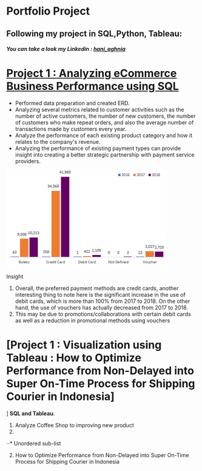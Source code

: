 # **Portfolio Project**

## Following my project in SQL,Python, Tableau: 
#### *You can take a look my Linkedin : [hani_aghnia](https://www.linkedin.com/in/haniaghnia/)*


# [Project 1 : Analyzing eCommerce Business Performance using SQL](https://github.com/Haniaghnia/Hani_Portfolio/blob/43c360f5d108201e06cfdb8530f282912ddb46b5/SQL/Project/Analyzing%20eCommerce%20Business%20Performance%20with%20SQL.sql)
* Performed data preparation and created ERD.
* Analyzing several metrics related to customer activities such as the number of active customers, the number of new customers, the number of customers who make repeat orders, and also the average number of transactions made by customers every year.
* Analyze the performance of each existing product category and how it relates to the company's revenue.
* Analyzing the performance of existing payment types can provide insight into creating a better strategic partnership with payment service providers.

![](https://github.com/Haniaghnia/Hani_Portfolio/blob/43c360f5d108201e06cfdb8530f282912ddb46b5/SQL/Project/Payment.PNG)

Insight
1. Overall, the preferred payment methods are credit cards, another interesting thing to note here is the significant increase in the use of debit cards, which is more than 100% from 2017 to 2018. On the other hand, the use of vouchers has actually decreased from 2017 to 2018.
2. This may be due to promotions/collaborations with certain debit cards as well as a reduction in promotional methods using vouchers



# [Project 1 : Visualization using Tableau : How to Optimize Performance from Non-Delayed into Super On-Time Process for Shipping Courier in Indonesia]


]
  **SQL and Tableau**. 
1. Analyze Coffee Shop to improving new product
2. 
⋅⋅* Unordered sub-list


2. How to Optimize Performance from Non-Delayed into Super On-Time Process for Shipping Courier in Indonesia



